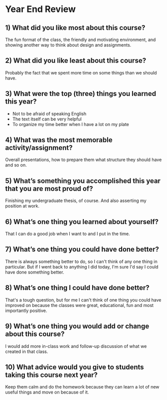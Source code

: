 # Year End Review

## 1) What did you like most about this course?

The fun format of the class, the friendly and motivating environment, and showing another way to think about design and assignments.

## 2) What did you like least about this course?

Probably the fact that we spent more time on some things than we should have.

## 3) What were the top (three) things you learned this year?

- Not to be afraid of speaking English
- The text itself can be very helpful
- To organize my time better when I have a lot on my plate

## 4) What was the most memorable activity/assignment?

Overall presentations, how to prepare them what structure they should have and so on.

## 5) What’s something you accomplished this year that you are most proud of?

Finishing my undergraduate thesis, of course. And also asserting my position at work.

## 6) What’s one thing you learned about yourself?

That I can do a good job when I want to and I put in the time.

## 7) What’s one thing you could have done better?

There is always something better to do, so I can't think of any one thing in particular. But if I went back to anything I did today, I'm sure I'd say I could have done something better.

## 8) What’s one thing I could have done better?

That's a tough question, but for me I can't think of one thing you could have improved on because the classes were great, educational, fun and most importantly positive.

## 9) What’s one thing you would add or change about this course?

I would add more in-class work and follow-up discussion of what we created in that class.

## 10) What advice would you give to students taking this course next year?

Keep them calm and do the homework because they can learn a lot of new useful things and move on because of it.
